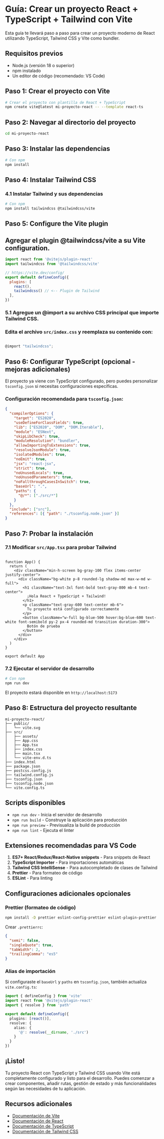 # Guía: Crear un proyecto React + TypeScript + Tailwind con Vite

Esta guía te llevará paso a paso para crear un proyecto moderno de React utilizando TypeScript, Tailwind CSS y Vite como bundler.

## Requisitos previos

- Node.js (versión 18 o superior)
- npm instalado
- Un editor de código (recomendado: VS Code)

## Paso 1: Crear el proyecto con Vite

```bash
# Crear el proyecto con plantilla de React + TypeScript
npm create vite@latest mi-proyecto-react -- --template react-ts
```
## Paso 2: Navegar al directorio del proyecto

```bash
cd mi-proyecto-react
```

## Paso 3: Instalar las dependencias

```bash
# Con npm
npm install
```
## Paso 4: Instalar Tailwind CSS

### 4.1 Instalar Tailwind y sus dependencias

```bash
# Con npm
npm install tailwindcss @tailwindcss/vite
```
## Paso 5: Configure the Vite plugin
## Agregar el plugin @tailwindcss/vite a su Vite configuration.
```javascript
import react from '@vitejs/plugin-react'
import tailwindcss from '@tailwindcss/vite'

// https://vite.dev/config/
export default defineConfig({
  plugins: [
    react(), 
    tailwindcss() // <-- Plugin de Tailwind
  ],
})

```
### 5.1 Agregue un @import a su archivo CSS principal que importe Tailwind CSS.
### Edita el archivo `src/index.css` y reemplaza su contenido con:

```javascript

@import "tailwindcss";

```

## Paso 6: Configurar TypeScript (opcional - mejoras adicionales)

El proyecto ya viene con TypeScript configurado, pero puedes personalizar `tsconfig.json` si necesitas configuraciones específicas.

### Configuración recomendada para `tsconfig.json`:

```json
{
  "compilerOptions": {
    "target": "ES2020",
    "useDefineForClassFields": true,
    "lib": ["ES2020", "DOM", "DOM.Iterable"],
    "module": "ESNext",
    "skipLibCheck": true,
    "moduleResolution": "bundler",
    "allowImportingTsExtensions": true,
    "resolveJsonModule": true,
    "isolatedModules": true,
    "noEmit": true,
    "jsx": "react-jsx",
    "strict": true,
    "noUnusedLocals": true,
    "noUnusedParameters": true,
    "noFallthroughCasesInSwitch": true,
    "baseUrl": ".",
    "paths": {
      "@/*": ["./src/*"]
    }
  },
  "include": ["src"],
  "references": [{ "path": "./tsconfig.node.json" }]
}
```

## Paso 7: Probar la instalación

### 7.1 Modificar `src/App.tsx` para probar Tailwind

```tsx

function App() {
  return (
    <div className="min-h-screen bg-gray-100 flex items-center justify-center">
      <div className="bg-white p-8 rounded-lg shadow-md max-w-md w-full">
        <h1 className="text-3xl font-bold text-gray-800 mb-4 text-center">
          ¡Hola React + TypeScript + Tailwind!
        </h1>
        <p className="text-gray-600 text-center mb-6">
          Tu proyecto está configurado correctamente
        </p>
        <button className="w-full bg-blue-500 hover:bg-blue-600 text-white font-semibold py-2 px-4 rounded-md transition duration-300">
          Botón de prueba
        </button>
      </div>
    </div>
  )
}

export default App
```

### 7.2 Ejecutar el servidor de desarrollo

```bash
# Con npm
npm run dev

```

El proyecto estará disponible en `http://localhost:5173`

## Paso 8: Estructura del proyecto resultante

```
mi-proyecto-react/
├── public/
│   └── vite.svg
├── src/
│   ├── assets/
│   ├── App.css
│   ├── App.tsx
│   ├── index.css
│   ├── main.tsx
│   └── vite-env.d.ts
├── index.html
├── package.json
├── postcss.config.js
├── tailwind.config.js
├── tsconfig.json
├── tsconfig.node.json
└── vite.config.ts
```

## Scripts disponibles

- `npm run dev` - Inicia el servidor de desarrollo
- `npm run build` - Construye la aplicación para producción
- `npm run preview` - Previsualiza la build de producción
- `npm run lint` - Ejecuta el linter

## Extensiones recomendadas para VS Code

1. **ES7+ React/Redux/React-Native snippets** - Para snippets de React
2. **TypeScript Importer** - Para importaciones automáticas
3. **Tailwind CSS IntelliSense** - Para autocompletado de clases de Tailwind
4. **Prettier** - Para formateo de código
5. **ESLint** - Para linting

## Configuraciones adicionales opcionales

### Prettier (formateo de código)

```bash
npm install -D prettier eslint-config-prettier eslint-plugin-prettier
```

Crear `.prettierrc`:
```json
{
  "semi": false,
  "singleQuote": true,
  "tabWidth": 2,
  "trailingComma": "es5"
}
```

### Alias de importación

Si configuraste el `baseUrl` y `paths` en `tsconfig.json`, también actualiza `vite.config.ts`:

```typescript
import { defineConfig } from 'vite'
import react from '@vitejs/plugin-react'
import { resolve } from 'path'

export default defineConfig({
  plugins: [react()],
  resolve: {
    alias: {
      '@': resolve(__dirname, './src')
    }
  }
})
```

## ¡Listo!

Tu proyecto React con TypeScript y Tailwind CSS usando Vite está completamente configurado y listo para el desarrollo. Puedes comenzar a crear componentes, añadir rutas, gestión de estado y más funcionalidades según las necesidades de tu aplicación.

## Recursos adicionales

- [Documentación de Vite](https://vitejs.dev/)
- [Documentación de React](https://react.dev/)
- [Documentación de TypeScript](https://www.typescriptlang.org/)
- [Documentación de Tailwind CSS](https://tailwindcss.com/)

